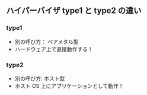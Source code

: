 ## ハイパーバイザ type1 と type2 の違い

### type1

- 別の呼び方： ベアメタル型
- ハードウェア上で直接動作する！

### type2

- 別の呼び方: ホスト型
- ホスト OS 上にアプリケーションとして動作！

